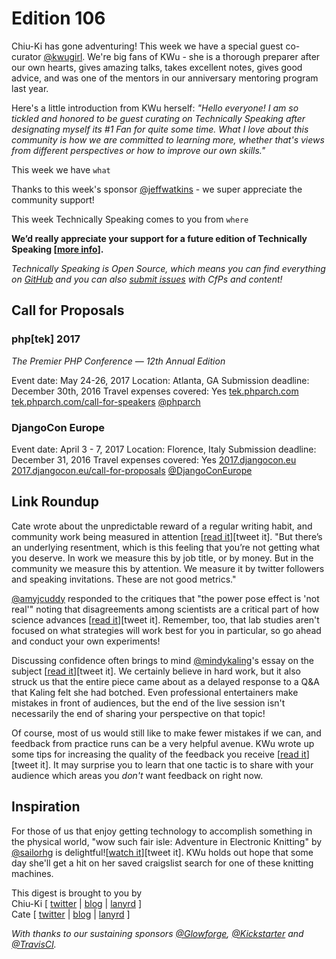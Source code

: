 # Edition 106

Chiu-Ki has gone adventuring! This week we have a special guest co-curator [@kwugirl](http://twitter.com/kwugirl). We're big fans of KWu - she is a thorough preparer after our own hearts, gives amazing talks, takes excellent notes, gives good advice, and was one of the mentors in our anniversary mentoring program last year.

Here's a little introduction from KWu herself:
*"Hello everyone! I am so tickled and honored to be guest curating on Technically Speaking after designating myself its #1 Fan for quite some time. What I love about this community is how we are committed to learning more, whether that's views from different perspectives or how to improve our own skills."*

This week we have `what`

Thanks to this week's sponsor [@jeffwatkins](http://twitter/jeffwatkins) - we super appreciate the community support!

This week Technically Speaking comes to you from `where`

**We’d really appreciate your support for a future edition of Technically Speaking [[more info](http://www.techspeak.email/sponsorship/)].**  

*Technically Speaking is Open Source, which means you can find everything on [GitHub](https://github.com/catehstn/technically-speaking/) and you can also [submit issues](https://github.com/catehstn/technically-speaking/issues/new) with CfPs and content!*  

## Call for Proposals

### php[tek] 2017
*The Premier PHP Conference — 12th Annual Edition*

Event date: May 24-26, 2017
Location: Atlanta, GA
Submission deadline: December 30th, 2016
Travel expenses covered: Yes
[tek.phparch.com](https://tek.phparch.com)
[tek.phparch.com/call-for-speakers](https://tek.phparch.com/call-for-speakers)
[@phparch](https://twitter.com/phparch)

### DjangoCon Europe

Event date: April 3 - 7, 2017
Location: Florence, Italy
Submission deadline: December 31, 2016
Travel expenses covered: Yes
[2017.djangocon.eu](https://2017.djangocon.eu/)
[2017.djangocon.eu/call-for-proposals](https://2017.djangocon.eu/call-for-proposals/)
[@DjangoConEurope](https://twitter.com/DjangoConEurope)

## Link Roundup

Cate wrote about the unpredictable reward of a regular writing habit, and community work being measured in attention [[read it](https://cate.blog/2016/12/08/the-roi-of-writing/)][tweet it]. "But there’s an underlying resentment, which is this feeling that you’re not getting what you deserve. In work we measure this by job title, or by money. But in the community we measure this by attention. We measure it by twitter followers and speaking invitations. These are not good metrics."

[@amyjcuddy](https://twitter.com/amyjccuddy) responded to the critiques that "the power pose effect is 'not real'" noting that disagreements among scientists are a critical part of how science advances [[read it](https://www.linkedin.com/pulse/my-overview-state-science-postural-feedback-power-posing-amy-cuddy)][tweet it]. Remember, too, that lab studies aren't focused on what strategies will work best for you in particular, so go ahead and conduct your own experiments!

Discussing confidence often brings to mind [@mindykaling](https://twitter.com/mindykaling)'s essay on the subject [[read it](http://www.glamour.com/story/mindy-kaling-guide-to-killer-confidence)][tweet it]. We certainly believe in hard work, but it also struck us that the entire piece came about as a delayed response to a Q&A that Kaling felt she had botched. Even professional entertainers make mistakes in front of audiences, but the end of the live session isn't necessarily the end of sharing your perspective on that topic!

Of course, most of us would still like to make fewer mistakes if we can, and feedback from practice runs can be a very helpful avenue. KWu wrote up some tips for increasing the quality of the feedback you receive [[read it](http://kwugirl.blogspot.com/2016/06/getting-good-feedback-from-practice.html)][tweet it]. It may surprise you to learn that one tactic is to share with your audience which areas you *don't* want feedback on right now.

## Inspiration

For those of us that enjoy getting technology to accomplish something in the physical world, "wow such fair isle: Adventure in Electronic Knitting" by [@sailorhg](https://twitter.com/sailorhg) is delightful![[watch it](https://youtu.be/HKZ6nDEMpyc)][tweet it]. KWu holds out hope that some day she'll get a hit on her saved craigslist search for one of these knitting machines.


This digest is brought to you by  
Chiu-Ki [ [twitter](https://twitter.com/chiuki) | [blog](http://blog.sqisland.com/) | [lanyrd](http://lanyrd.com/profile/chiuki/) ]  
Cate [ [twitter](https://twitter.com/catehstn) | [blog](http://www.catehuston.com/blog/) | [lanyrd](http://lanyrd.com/profile/catehstn/) ]

*With thanks to our sustaining sponsors [@Glowforge](http://twitter.com/glowforge), [@Kickstarter](http://twitter.com/kickstarter) and [@TravisCI](http://twitter.com/travisci).*
